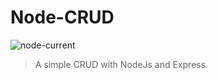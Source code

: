 # Node-CRUD

![node-current](https://img.shields.io/node/v/latest?style=plastic)

> A simple CRUD with NodeJs and Express.



